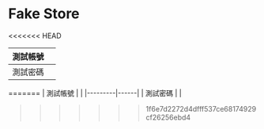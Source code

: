 # Fake Store
<<<<<<< HEAD

| 測試帳號 |     |
| -------- | --- |
| 測試密碼 |     |
=======
| 測試帳號 |  |
|---------|------|
| 測試密碼 |  |
>>>>>>> 1f6e7d2272d4dfff537ce68174929cf26256ebd4
